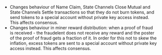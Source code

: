 * Changes behaviour of Name Claim, State Channels Close Mutual and State
  Channels Settle transactions so that they do not burn tokens, and send tokens
  to a special account without private key access instead. This affects
  consensus.
* Changes behaviour in miner reward distribution: when a proof of fraud is
  received - the fraudelent does not receive any reward and the poster of the
  proof of fraud gets a fraction of it. In order for this not to skew the
  inflation, excess tokens are sent to a special account without private key
  access instead. This affects consensus.

